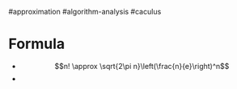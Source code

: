 #approximation #algorithm-analysis #caculus 

# Formula
- $$n! \approx \sqrt{2\pi n}\left(\frac{n}{e}\right)^n$$
- 